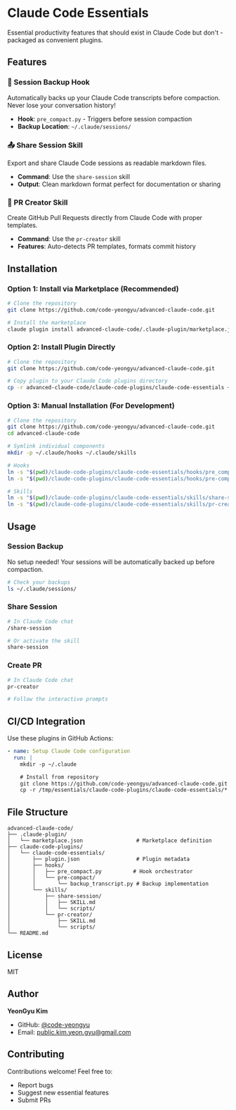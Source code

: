 # Claude Code Essentials

Essential productivity features that should exist in Claude Code but don't - packaged as convenient plugins.

## Features

### 🔄 Session Backup Hook
Automatically backs up your Claude Code transcripts before compaction. Never lose your conversation history!

- **Hook**: `pre_compact.py` - Triggers before session compaction
- **Backup Location**: `~/.claude/sessions/`

### 📤 Share Session Skill
Export and share Claude Code sessions as readable markdown files.

- **Command**: Use the `share-session` skill
- **Output**: Clean markdown format perfect for documentation or sharing

### 🔀 PR Creator Skill
Create GitHub Pull Requests directly from Claude Code with proper templates.

- **Command**: Use the `pr-creator` skill
- **Features**: Auto-detects PR templates, formats commit history

## Installation

### Option 1: Install via Marketplace (Recommended)

```bash
# Clone the repository
git clone https://github.com/code-yeongyu/advanced-claude-code.git

# Install the marketplace
claude plugin install advanced-claude-code/.claude-plugin/marketplace.json
```

### Option 2: Install Plugin Directly

```bash
# Clone the repository
git clone https://github.com/code-yeongyu/advanced-claude-code.git

# Copy plugin to your Claude Code plugins directory
cp -r advanced-claude-code/claude-code-plugins/claude-code-essentials ~/.claude/plugins/
```

### Option 3: Manual Installation (For Development)

```bash
# Clone the repository
git clone https://github.com/code-yeongyu/advanced-claude-code.git
cd advanced-claude-code

# Symlink individual components
mkdir -p ~/.claude/hooks ~/.claude/skills

# Hooks
ln -s "$(pwd)/claude-code-plugins/claude-code-essentials/hooks/pre_compact.py" ~/.claude/hooks/
ln -s "$(pwd)/claude-code-plugins/claude-code-essentials/hooks/pre-compact" ~/.claude/hooks/

# Skills
ln -s "$(pwd)/claude-code-plugins/claude-code-essentials/skills/share-session" ~/.claude/skills/
ln -s "$(pwd)/claude-code-plugins/claude-code-essentials/skills/pr-creator" ~/.claude/skills/
```

## Usage

### Session Backup
No setup needed! Your sessions will be automatically backed up before compaction.

```bash
# Check your backups
ls ~/.claude/sessions/
```

### Share Session
```bash
# In Claude Code chat
/share-session

# Or activate the skill
share-session
```

### Create PR
```bash
# In Claude Code chat
pr-creator

# Follow the interactive prompts
```

## CI/CD Integration

Use these plugins in GitHub Actions:

```yaml
- name: Setup Claude Code configuration
  run: |
    mkdir -p ~/.claude

    # Install from repository
    git clone https://github.com/code-yeongyu/advanced-claude-code.git /tmp/essentials
    cp -r /tmp/essentials/claude-code-plugins/claude-code-essentials/* ~/.claude/
```


## File Structure

```
advanced-claude-code/
├── .claude-plugin/
│   └── marketplace.json                 # Marketplace definition
├── claude-code-plugins/
│   └── claude-code-essentials/
│       ├── plugin.json                  # Plugin metadata
│       ├── hooks/
│       │   ├── pre_compact.py          # Hook orchestrator
│       │   └── pre-compact/
│       │       └── backup_transcript.py # Backup implementation
│       └── skills/
│           ├── share-session/
│           │   ├── SKILL.md
│           │   └── scripts/
│           └── pr-creator/
│               ├── SKILL.md
│               └── scripts/
└── README.md
```

## License

MIT

## Author

**YeonGyu Kim**
- GitHub: [@code-yeongyu](https://github.com/code-yeongyu)
- Email: public.kim.yeon.gyu@gmail.com

## Contributing

Contributions welcome! Feel free to:
- Report bugs
- Suggest new essential features
- Submit PRs
